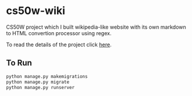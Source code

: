 # cs50w-wiki

CS50W project which I built wikipedia-like website with its own markdown to HTML convertion processor using regex.

To read the details of the project click [here](https://cs50.harvard.edu/web/2020/projects/1/wiki/).

## To Run

```bash
python manage.py makemigrations
python manage.py migrate
python manage.py runserver
```
